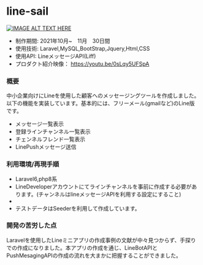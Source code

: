 # line-sail

[![IMAGE ALT TEXT HERE](thumbnailImage.png)](https://youtu.be/0sLqy5UFSpA)

* 制作期間: 2021年10月~　11月　30日間
* 使用技術: Laravel,MySQL,BootStrap,Jquery,Html,CSS
* 使用API: LineメッセージAPI(Liff)
* プロダクト紹介映像：
https://youtu.be/0sLqy5UFSpA

### 概要
中小企業向けにLineを使用した顧客へのメッセージングツールを作成しました。以下の機能を実装しています。基本的には、フリーメール(gmailなど)のLine版です。
* メッセージ一覧表示
* 登録ラインチャンネル一覧表示
* チェンネルフレンド一覧表示
* LinePushメッセージ送信

### 利用環境/再現手順
* Laravel6,php8系
* LineDeveloperアカウントにてラインチャンネルを事前に作成する必要があります。(チャンネルはlineメッセージAPIを利用する設定にすること)
* 
* テストデータはSeederを利用して作成しています。

 
### 開発の苦労した点
Laravelを使用したLineミニアプリの作成事例の文献が中々見つからず、手探りでの作成になりました。本アプリの作成を通じ、LineBotAPIとPushMesagingAPIの作成の流れを大まかに把握することができました。


